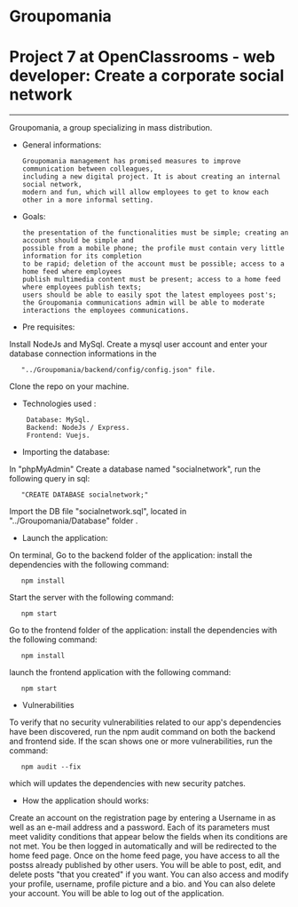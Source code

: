 # Groupomania #
# Project 7 at OpenClassrooms - web developer: Create a corporate social network 
***

Groupomania, a group specializing in mass distribution.

- General informations:

      Groupomania management has promised measures to improve communication between colleagues, 
      including a new digital project. It is about creating an internal social network, 
      modern and fun, which will allow employees to get to know each other in a more informal setting.

- Goals:

      the presentation of the functionalities must be simple; creating an account should be simple and 
      possible from a mobile phone; the profile must contain very little information for its completion 
      to be rapid; deletion of the account must be possible; access to a home feed where employees 
      publish multimedia content must be present; access to a home feed where employees publish texts; 
      users should be able to easily spot the latest employees post's;         
      the Groupomania communications admin will be able to moderate interactions the employees communications.

- Pre requisites:

Install NodeJs and MySql. Create a mysql user account and enter your database connection informations in the

       "../Groupomania/backend/config/config.json" file.

Clone the repo on your machine.

- Technologies used :

       Database: MySql.
       Backend: NodeJs / Express.
       Frontend: Vuejs.
 
- Importing the database:

In "phpMyAdmin" Create a database named "socialnetwork", run the following query in sql:

       "CREATE DATABASE socialnetwork;"

Import the DB file "socialnetwork.sql", located in "../Groupomania/Database" folder .

- Launch the application:

On terminal, Go to the backend folder of the application: install the dependencies with the following command:

       npm install

Start the server with the following command:

       npm start 

Go to the frontend folder of the application: install the dependencies with the following command:

       npm install

launch the frontend application with the following command:

       npm start

- Vulnerabilities

To verify that no security vulnerabilities related to our app's dependencies have been discovered, 
run the npm audit command on both the backend and frontend side.
If the scan shows one or more vulnerabilities, run the command: 

       npm audit --fix
       
which will updates the dependencies with new security patches.

- How the application should works:

Create an account on the registration page by entering a Username in as well as an e-mail address and a password. 
Each of its parameters must meet validity conditions that appear below the fields when its conditions are not met.
You be then logged in automatically and will be redirected to the home feed page.
Once on the home feed page, you have access to all the postss already published by other users.
You will be able to post, edit, and delete posts "that you created" if you want.
You can also access and modify your profile, username, profile picture and a bio. and You can also delete your account.
You will be able to log out of the application.
